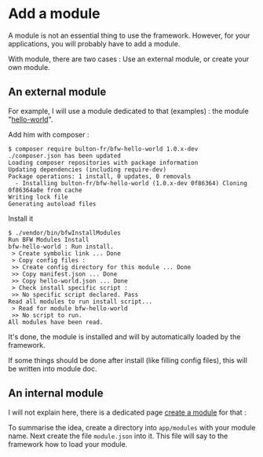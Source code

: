 # Add a module

A module is not an essential thing to use the framework.
However, for your applications, you will probably have to add a module.

With module, there are two cases : Use an external module, or create your own module.

## An external module

For example, I will use a module dedicated to that (examples) : the module "[hello-world](https://github.com/bulton-fr/bfw-hello-world)".

Add him with composer :

```
$ composer require bulton-fr/bfw-hello-world 1.0.x-dev
./composer.json has been updated
Loading composer repositories with package information
Updating dependencies (including require-dev)
Package operations: 1 install, 0 updates, 0 removals
  - Installing bulton-fr/bfw-hello-world (1.0.x-dev 0f86364) Cloning 0f86364a0e from cache
Writing lock file
Generating autoload files
```

Install it

```
$ ./vendor/bin/bfwInstallModules 
Run BFW Modules Install
bfw-hello-world : Run install.
 > Create symbolic link ... Done
 > Copy config files : 
 >> Create config directory for this module ... Done
 >> Copy manifest.json ... Done
 >> Copy hello-world.json ... Done
 > Check install specific script :
 >> No specific script declared. Pass
Read all modules to run install script...
 > Read for module bfw-hello-world
 >> No script to run.
All modules have been read.
```

It's done, the module is installed and will by automatically loaded by the framework.

If some things should be done after install (like filling config files), this will be written into module doc.

## An internal module

I will not explain here, there is a dedicated page [create a module](../how-it-works/create-module.md) for that : 

To summarise the idea, create a directory into `app/modules` with your module name.
Next create the file `module.json` into it. This file will say to the framework how to load your module.

